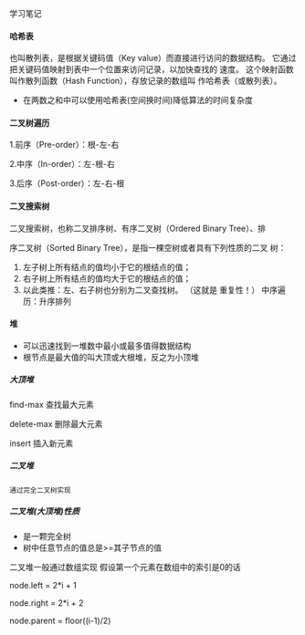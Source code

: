 学习笔记
#### 哈希表
也叫散列表，是根据关键码值（Key value）而直接进行访问的数据结构。
它通过把关键码值映射到表中一个位置来访问记录，以加快查找的
速度。
这个映射函数叫作散列函数（Hash Function），存放记录的数组叫
作哈希表（或散列表）。

 * 在两数之和中可以使用哈希表(空间换时间)降低算法的时间复杂度
#### 二叉树遍历
1.前序（Pre-order）：根-左-右

2.中序（In-order）：左-根-右

3.后序（Post-order）：左-右-根

#### 二叉搜索树
二叉搜索树，也称二叉排序树、有序二叉树（Ordered Binary Tree）、排

序二叉树（Sorted Binary Tree），是指一棵空树或者具有下列性质的二叉
树：
1. 左子树上所有结点的值均小于它的根结点的值；
2. 右子树上所有结点的值均大于它的根结点的值；
3. 以此类推：左、右子树也分别为二叉查找树。 （这就是 重复性！）
中序遍历：升序排列

#### 堆
* 可以迅速找到一堆数中最小或最多值得数据结构
* 根节点是最大值的叫大顶或大根堆，反之为小顶堆
##### 大顶堆
find-max 查找最大元素

delete-max 删除最大元素

insert 插入新元素

##### 二叉堆
    通过完全二叉树实现
##### 二叉堆(大顶堆)性质
* 是一颗完全树
* 树中任意节点的值总是>=其子节点的值

二叉堆一般通过数组实现
假设第一个元素在数组中的索引是0的话

node.left = 2*i + 1

node.right = 2*i + 2

node.parent = floor((i-1)/2)